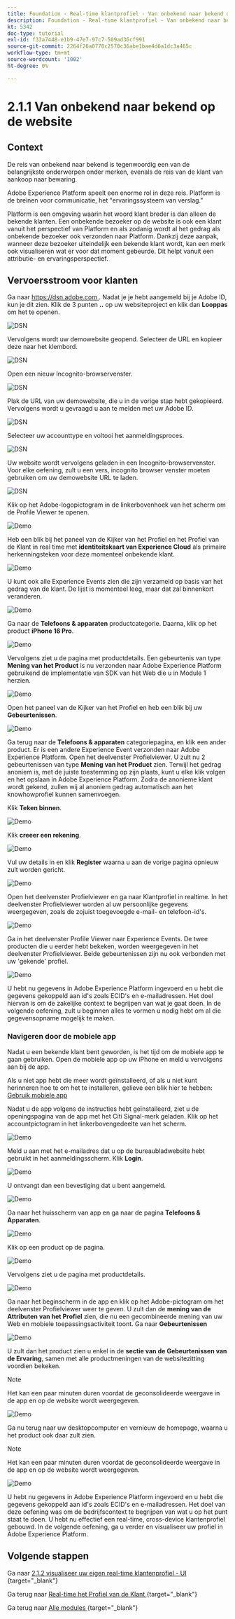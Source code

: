 ```yaml
---
title: Foundation - Real-time klantprofiel - Van onbekend naar bekend op de website
description: Foundation - Real-time klantprofiel - Van onbekend naar bekend op de website
kt: 5342
doc-type: tutorial
exl-id: f33a7448-e1b9-47e7-97c7-509ad36cf991
source-git-commit: 2264f26a0778c2570c36abe1bae4d6a1dc3a465c
workflow-type: tm+mt
source-wordcount: '1002'
ht-degree: 0%

---
```


# 2.1.1 Van onbekend naar bekend op de website

## Context

De reis van onbekend naar bekend is tegenwoordig een van de belangrijkste onderwerpen onder merken, evenals de reis van de klant van aankoop naar bewaring.

Adobe Experience Platform speelt een enorme rol in deze reis. Platform is de breinen voor communicatie, het &quot;ervaringssysteem van verslag.&quot;

Platform is een omgeving waarin het woord klant breder is dan alleen de bekende klanten. Een onbekende bezoeker op de website is ook een klant vanuit het perspectief van Platform en als zodanig wordt al het gedrag als onbekende bezoeker ook verzonden naar Platform. Dankzij deze aanpak, wanneer deze bezoeker uiteindelijk een bekende klant wordt, kan een merk ook visualiseren wat er voor dat moment gebeurde. Dit helpt vanuit een attributie- en ervaringsperspectief.

## Vervoersstroom voor klanten

Ga naar [ https://dsn.adobe.com ](https://dsn.adobe.com). Nadat je je hebt aangemeld bij je Adobe ID, kun je dit zien. Klik de 3 punten **..** op uw websiteproject en klik dan **Looppas** om het te openen.

![ DSN ](./../../datacollection/dc1.1/images/web8.png)

Vervolgens wordt uw demowebsite geopend. Selecteer de URL en kopieer deze naar het klembord.

![ DSN ](../../../getting-started/gettingstarted/images/web3.png)

Open een nieuw Incognito-browservenster.

![ DSN ](../../../getting-started/gettingstarted/images/web4.png)

Plak de URL van uw demowebsite, die u in de vorige stap hebt gekopieerd. Vervolgens wordt u gevraagd u aan te melden met uw Adobe ID.

![ DSN ](../../../getting-started/gettingstarted/images/web5.png)

Selecteer uw accounttype en voltooi het aanmeldingsproces.

![ DSN ](../../../getting-started/gettingstarted/images/web6.png)

Uw website wordt vervolgens geladen in een Incognito-browservenster. Voor elke oefening, zult u een vers, incognito browser venster moeten gebruiken om uw demowebsite URL te laden.

![ DSN ](../../../getting-started/gettingstarted/images/web7.png)

Klik op het Adobe-logopictogram in de linkerbovenhoek van het scherm om de Profile Viewer te openen.

![ Demo ](../../datacollection/dc1.2/images/pv1.png)

Heb een blik bij het paneel van de Kijker van het Profiel en het Profiel van de Klant in real time met **identiteitskaart van Experience Cloud** als primaire herkenningsteken voor deze momenteel onbekende klant.

![ Demo ](../../datacollection/dc1.2/images/pv2.png)

U kunt ook alle Experience Events zien die zijn verzameld op basis van het gedrag van de klant. De lijst is momenteel leeg, maar dat zal binnenkort veranderen.

![ Demo ](../../datacollection/dc1.2/images/pv3.png)

Ga naar de **Telefoons &amp; apparaten** productcategorie. Daarna, klik op het product **iPhone 16 Pro**.

![ Demo ](../../datacollection/dc1.2/images/pv4.png)

Vervolgens ziet u de pagina met productdetails. Een gebeurtenis van type **Mening van het Product** is nu verzonden naar Adobe Experience Platform gebruikend de implementatie van SDK van het Web die u in Module 1 herzien.

![ Demo ](../../datacollection/dc1.2/images/pv5.png)

Open het paneel van de Kijker van het Profiel en heb een blik bij uw **Gebeurtenissen**.

![ Demo ](../../datacollection/dc1.2/images/pv6.png)

Ga terug naar de **Telefoons &amp; apparaten** categoriepagina, en klik een ander product. Er is een andere Experience Event verzonden naar Adobe Experience Platform. Open het deelvenster Profielviewer. U zult nu 2 gebeurtenissen van type **Mening van het Product** zien. Terwijl het gedrag anoniem is, met de juiste toestemming op zijn plaats, kunt u elke klik volgen en het opslaan in Adobe Experience Platform. Zodra de anonieme klant wordt gekend, zullen wij al anoniem gedrag automatisch aan het knowhowprofiel kunnen samenvoegen.

Klik **Teken binnen**.

![ Demo ](../../datacollection/dc1.2/images/pv7.png)

Klik **creeer een rekening**.

![ Demo ](../../datacollection/dc1.2/images/pv8.png)

Vul uw details in en klik **Register** waarna u aan de vorige pagina opnieuw zult worden gericht.

![ Demo ](../../datacollection/dc1.2/images/pv9.png)

Open het deelvenster Profielviewer en ga naar Klantprofiel in realtime. In het deelvenster Profielviewer worden al uw persoonlijke gegevens weergegeven, zoals de zojuist toegevoegde e-mail- en telefoon-id&#39;s.

![ Demo ](../../datacollection/dc1.2/images/pv10.png)

Ga in het deelvenster Profile Viewer naar Experience Events. De twee producten die u eerder hebt bekeken, worden weergegeven in het deelvenster Profielviewer. Beide gebeurtenissen zijn nu ook verbonden met uw &#39;gekende&#39; profiel.

![ Demo ](../../datacollection/dc1.2/images/pv11.png)

U hebt nu gegevens in Adobe Experience Platform ingevoerd en u hebt die gegevens gekoppeld aan id&#39;s zoals ECID&#39;s en e-mailadressen. Het doel hiervan is om de zakelijke context te begrijpen van wat je gaat doen. In de volgende oefening, zult u beginnen alles te vormen u nodig hebt om al die gegevensopname mogelijk te maken.

### Navigeren door de mobiele app

Nadat u een bekende klant bent geworden, is het tijd om de mobiele app te gaan gebruiken. Open de mobiele app op uw iPhone en meld u vervolgens aan bij de app.

Als u niet app hebt die meer wordt geïnstalleerd, of als u niet kunt herinneren hoe te om het te installeren, gelieve een blik hier te hebben: [ Gebruik mobiele app ](../../../getting-started/gettingstarted/ex5.md)

Nadat u de app volgens de instructies hebt geïnstalleerd, ziet u de openingspagina van de app met het Citi Signal-merk geladen. Klik op het accountpictogram in het linkerbovengedeelte van het scherm.

![ Demo ](./images/app_hpz.png)

Meld u aan met het e-mailadres dat u op de bureaubladwebsite hebt gebruikt in het aanmeldingsscherm. Klik **Login**.

![ Demo ](./images/app_acc.png)

U ontvangt dan een bevestiging dat u bent aangemeld.

![ Demo ](./images/app_acc1.png)

Ga naar het huisscherm van app en ga naar de pagina **Telefoons &amp; Apparaten**.

![ Demo ](./images/app_hp1.png)

Klik op een product op de pagina.

![ Demo ](./images/app_hp2.png)

Vervolgens ziet u de pagina met productdetails.

![ Demo ](./images/app_galaxy.png)

Ga naar het beginscherm in de app en klik op het Adobe-pictogram om het deelvenster Profielviewer weer te geven. U zult dan de **mening van de Attributen van het Profiel** zien, die nu een gecombineerde mening van uw Web en mobiele toepassingsactiviteit toont. Ga naar **Gebeurtenissen**

![ Demo ](./images/app_hp3.png)

U zult dan het product zien u enkel in de **sectie van de Gebeurtenissen van de Ervaring**, samen met alle productmeningen van de websitezitting voordien bekeken.

>[!NOTE]
>
>Het kan een paar minuten duren voordat de geconsolideerde weergave in de app en op de website wordt weergegeven.

![ Demo ](./images/app_after_galaxy.png)

Ga nu terug naar uw desktopcomputer en vernieuw de homepage, waarna u het product ook daar zult zien.

>[!NOTE]
>
>Het kan een paar minuten duren voordat de geconsolideerde weergave in de app en op de website wordt weergegeven.

![ Demo ](./images/web_x_aftermobile.png)

U hebt nu gegevens in Adobe Experience Platform ingevoerd en u hebt die gegevens gekoppeld aan id&#39;s zoals ECID&#39;s en e-mailadressen. Het doel van deze oefening was om de bedrijfscontext te begrijpen van wat u op het punt staat te doen. U hebt nu effectief een real-time, cross-device klantenprofiel gebouwd. In de volgende oefening, ga u verder en visualiseer uw profiel in Adobe Experience Platform.

## Volgende stappen

Ga naar [ 2.1.2 visualiseer uw eigen real-time klantenprofiel - UI ](./ex2.md){target="_blank"}

Ga terug naar [ Real-time het Profiel van de Klant ](./real-time-customer-profile.md){target="_blank"}

Ga terug naar [ Alle modules ](./../../../../overview.md){target="_blank"}
